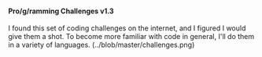 #### Pro/g/ramming Challenges v1.3
I found this set of coding challenges on the internet, and I figured I would give them a shot. To become more familiar with code in general, I'll do them in a variety of languages.
(../blob/master/challenges.png)